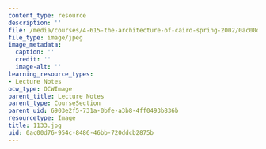 ```yaml
---
content_type: resource
description: ''
file: /media/courses/4-615-the-architecture-of-cairo-spring-2002/0ac00d76954c848646bb720ddcb2875b_1133.jpg
file_type: image/jpeg
image_metadata:
  caption: ''
  credit: ''
  image-alt: ''
learning_resource_types:
- Lecture Notes
ocw_type: OCWImage
parent_title: Lecture Notes
parent_type: CourseSection
parent_uid: 6903e2f5-731a-0bfe-a3b8-4ff0493b836b
resourcetype: Image
title: 1133.jpg
uid: 0ac00d76-954c-8486-46bb-720ddcb2875b
---
```

